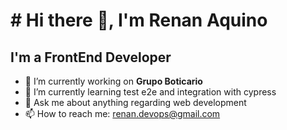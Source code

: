 # # Hi there 👋, I'm Renan Aquino
## I'm a FrontEnd Developer

- 🔭 I’m currently working on **Grupo Boticario**
- 🌱 I’m currently learning test e2e and integration with cypress
- 💬 Ask me about anything regarding web development
- 📫 How to reach me: renan.devops@gmail.com
